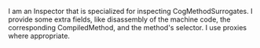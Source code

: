 I am an Inspector that is specialized for inspecting CogMethodSurrogates. I provide some extra fields, like disassembly of the machine code, the corresponding CompiledMethod, and the method's selector. I use proxies where appropriate.